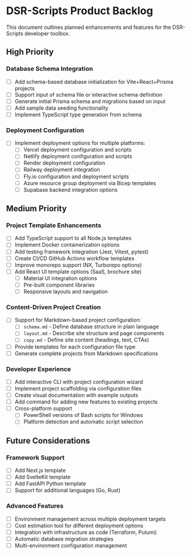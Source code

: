# DSR-Scripts Product Backlog

This document outlines planned enhancements and features for the DSR-Scripts developer toolbox.

## High Priority

### Database Schema Integration
- [ ] Add schema-based database initialization for Vite+React+Prisma projects
- [ ] Support input of schema file or interactive schema definition
- [ ] Generate initial Prisma schema and migrations based on input
- [ ] Add sample data seeding functionality
- [ ] Implement TypeScript type generation from schema

### Deployment Configuration
- [ ] Implement deployment options for multiple platforms:
  - [ ] Vercel deployment configuration and scripts
  - [ ] Netlify deployment configuration and scripts
  - [ ] Render deployment configuration
  - [ ] Railway deployment integration
  - [ ] Fly.io configuration and deployment scripts
  - [ ] Azure resource group deployment via Bicep templates
  - [ ] Supabase backend integration options

## Medium Priority

### Project Template Enhancements
- [ ] Add TypeScript support to all Node.js templates
- [ ] Implement Docker containerization options
- [ ] Add testing framework integration (Jest, Vitest, pytest)
- [ ] Create CI/CD GitHub Actions workflow templates
- [ ] Improve monorepo support (NX, Turborepo options)
- [ ] Add React UI template options (SaaS, brochure site)
  - [ ] Material UI integration options
  - [ ] Pre-built component libraries
  - [ ] Responsive layouts and navigation

### Content-Driven Project Creation
- [ ] Support for Markdown-based project configuration:
  - [ ] `schema.md` - Define database structure in plain language
  - [ ] `layout.md` - Describe site structure and page components
  - [ ] `copy.md` - Define site content (headings, text, CTAs)
- [ ] Provide templates for each configuration file type
- [ ] Generate complete projects from Markdown specifications

### Developer Experience
- [ ] Add interactive CLI with project configuration wizard
- [ ] Implement project scaffolding via configuration files
- [ ] Create visual documentation with example outputs
- [ ] Add command for adding new features to existing projects
- [ ] Cross-platform support
  - [ ] PowerShell versions of Bash scripts for Windows
  - [ ] Platform detection and automatic script selection

## Future Considerations

### Framework Support
- [ ] Add Next.js template
- [ ] Add SvelteKit template
- [ ] Add FastAPI Python template
- [ ] Support for additional languages (Go, Rust)

### Advanced Features
- [ ] Environment management across multiple deployment targets
- [ ] Cost estimation tool for different deployment options
- [ ] Integration with infrastructure as code (Terraform, Pulumi)
- [ ] Automatic database migration strategies
- [ ] Multi-environment configuration management